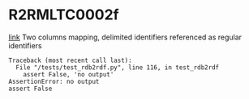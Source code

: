 # R2RMLTC0002f
[link](https://www.w3.org/TR/rdb2rdf-test-cases/#R2RMLTC0002f)
Two columns mapping, delimited identifiers referenced as regular identifiers



```
Traceback (most recent call last):
  File "/tests/test_rdb2rdf.py", line 116, in test_rdb2rdf
    assert False, 'no output'
AssertionError: no output
assert False

```